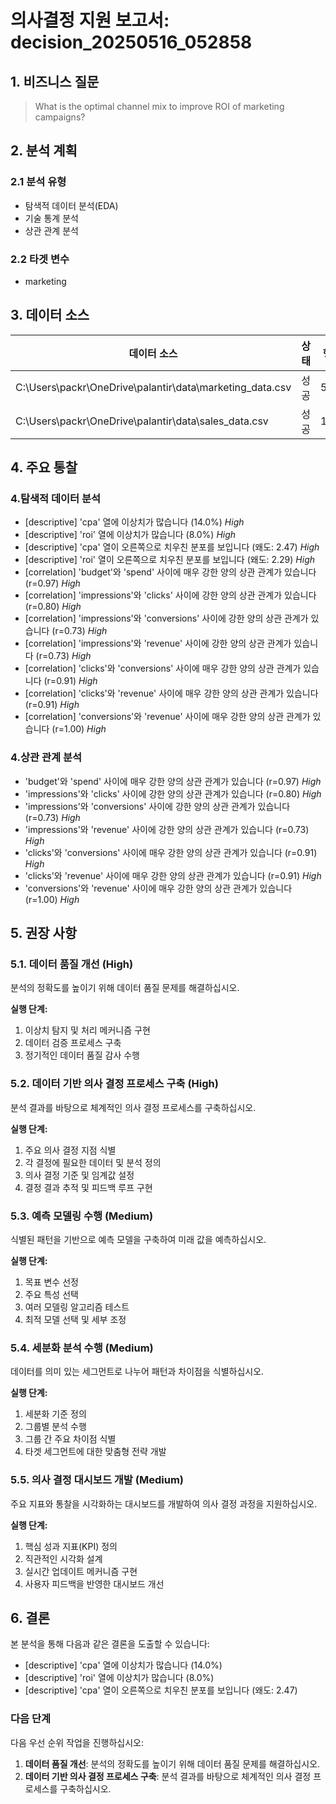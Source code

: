 # 의사결정 지원 보고서: decision_20250516_052858

## 1. 비즈니스 질문

> What is the optimal channel mix to improve ROI of marketing campaigns?

## 2. 분석 계획

### 2.1 분석 유형

- 탐색적 데이터 분석(EDA)
- 기술 통계 분석
- 상관 관계 분석

### 2.2 타겟 변수

- marketing

## 3. 데이터 소스

| 데이터 소스 | 상태 | 행 수 | 열 수 |
|------------|------|-------|-------|
| C:\Users\packr\OneDrive\palantir\data\marketing_data.csv | 성공 | 50 | 16 |
| C:\Users\packr\OneDrive\palantir\data\sales_data.csv | 성공 | 1000 | 7 |

## 4. 주요 통찰

### 4.탐색적 데이터 분석

- [descriptive] 'cpa' 열에 이상치가 많습니다 (14.0%) _High_
- [descriptive] 'roi' 열에 이상치가 많습니다 (8.0%) _High_
- [descriptive] 'cpa' 열이 오른쪽으로 치우친 분포를 보입니다 (왜도: 2.47) _High_
- [descriptive] 'roi' 열이 오른쪽으로 치우친 분포를 보입니다 (왜도: 2.29) _High_
- [correlation] 'budget'와 'spend' 사이에 매우 강한 양의 상관 관계가 있습니다 (r=0.97) _High_
- [correlation] 'impressions'와 'clicks' 사이에 강한 양의 상관 관계가 있습니다 (r=0.80) _High_
- [correlation] 'impressions'와 'conversions' 사이에 강한 양의 상관 관계가 있습니다 (r=0.73) _High_
- [correlation] 'impressions'와 'revenue' 사이에 강한 양의 상관 관계가 있습니다 (r=0.73) _High_
- [correlation] 'clicks'와 'conversions' 사이에 매우 강한 양의 상관 관계가 있습니다 (r=0.91) _High_
- [correlation] 'clicks'와 'revenue' 사이에 매우 강한 양의 상관 관계가 있습니다 (r=0.91) _High_
- [correlation] 'conversions'와 'revenue' 사이에 매우 강한 양의 상관 관계가 있습니다 (r=1.00) _High_

### 4.상관 관계 분석

- 'budget'와 'spend' 사이에 매우 강한 양의 상관 관계가 있습니다 (r=0.97) _High_
- 'impressions'와 'clicks' 사이에 강한 양의 상관 관계가 있습니다 (r=0.80) _High_
- 'impressions'와 'conversions' 사이에 강한 양의 상관 관계가 있습니다 (r=0.73) _High_
- 'impressions'와 'revenue' 사이에 강한 양의 상관 관계가 있습니다 (r=0.73) _High_
- 'clicks'와 'conversions' 사이에 매우 강한 양의 상관 관계가 있습니다 (r=0.91) _High_
- 'clicks'와 'revenue' 사이에 매우 강한 양의 상관 관계가 있습니다 (r=0.91) _High_
- 'conversions'와 'revenue' 사이에 매우 강한 양의 상관 관계가 있습니다 (r=1.00) _High_

## 5. 권장 사항

### 5.1. 데이터 품질 개선 (High)

분석의 정확도를 높이기 위해 데이터 품질 문제를 해결하십시오.

**실행 단계:**

1. 이상치 탐지 및 처리 메커니즘 구현
2. 데이터 검증 프로세스 구축
3. 정기적인 데이터 품질 감사 수행

### 5.2. 데이터 기반 의사 결정 프로세스 구축 (High)

분석 결과를 바탕으로 체계적인 의사 결정 프로세스를 구축하십시오.

**실행 단계:**

1. 주요 의사 결정 지점 식별
2. 각 결정에 필요한 데이터 및 분석 정의
3. 의사 결정 기준 및 임계값 설정
4. 결정 결과 추적 및 피드백 루프 구현

### 5.3. 예측 모델링 수행 (Medium)

식별된 패턴을 기반으로 예측 모델을 구축하여 미래 값을 예측하십시오.

**실행 단계:**

1. 목표 변수 선정
2. 주요 특성 선택
3. 여러 모델링 알고리즘 테스트
4. 최적 모델 선택 및 세부 조정

### 5.4. 세분화 분석 수행 (Medium)

데이터를 의미 있는 세그먼트로 나누어 패턴과 차이점을 식별하십시오.

**실행 단계:**

1. 세분화 기준 정의
2. 그룹별 분석 수행
3. 그룹 간 주요 차이점 식별
4. 타겟 세그먼트에 대한 맞춤형 전략 개발

### 5.5. 의사 결정 대시보드 개발 (Medium)

주요 지표와 통찰을 시각화하는 대시보드를 개발하여 의사 결정 과정을 지원하십시오.

**실행 단계:**

1. 핵심 성과 지표(KPI) 정의
2. 직관적인 시각화 설계
3. 실시간 업데이트 메커니즘 구현
4. 사용자 피드백을 반영한 대시보드 개선

## 6. 결론

본 분석을 통해 다음과 같은 결론을 도출할 수 있습니다:

- [descriptive] 'cpa' 열에 이상치가 많습니다 (14.0%)
- [descriptive] 'roi' 열에 이상치가 많습니다 (8.0%)
- [descriptive] 'cpa' 열이 오른쪽으로 치우친 분포를 보입니다 (왜도: 2.47)

### 다음 단계

다음 우선 순위 작업을 진행하십시오:

1. **데이터 품질 개선**: 분석의 정확도를 높이기 위해 데이터 품질 문제를 해결하십시오.
1. **데이터 기반 의사 결정 프로세스 구축**: 분석 결과를 바탕으로 체계적인 의사 결정 프로세스를 구축하십시오.
